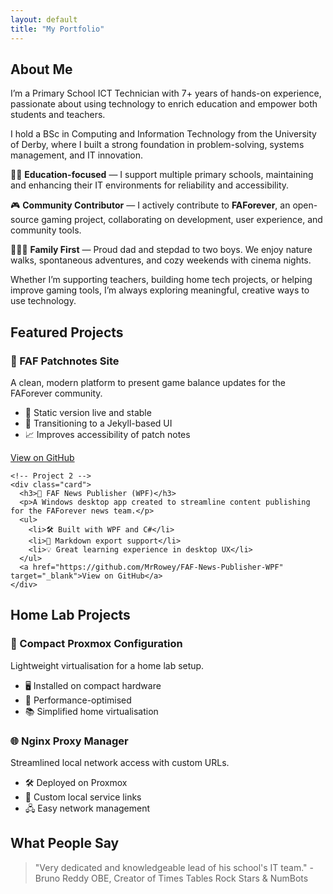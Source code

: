 ```yaml
---
layout: default
title: "My Portfolio"
---
```

<!-- About Me -->
<section class="section about-section fade-up" id="about">
  <div class="container">
    <h2>About Me</h2>
    <p>
      I’m a Primary School ICT Technician with 7+ years of hands-on experience, passionate about using technology to enrich education and empower both students and teachers.
    </p>
    <p>
      I hold a BSc in Computing and Information Technology from the University of Derby, where I built a strong foundation in problem-solving, systems management, and IT innovation.
    </p>
    <p>
      👨‍🏫 <strong>Education-focused</strong> — I support multiple primary schools, maintaining and enhancing their IT environments for reliability and accessibility.
    </p>
    <p>
      🎮 <strong>Community Contributor</strong> — I actively contribute to <strong>FAForever</strong>, an open-source gaming project, collaborating on development, user experience, and community tools.
    </p>
    <p>
      👨‍👩‍👦 <strong>Family First</strong> — Proud dad and stepdad to two boys. We enjoy nature walks, spontaneous adventures, and cozy weekends with cinema nights.
    </p>
    <p>
      Whether I’m supporting teachers, building home tech projects, or helping improve gaming tools, I’m always exploring meaningful, creative ways to use technology.
    </p>
  </div>
</section>

<!-- Featured Projects Section -->
<section class="section">
  <h2>Featured Projects</h2>
  <div class="grid">
    <!-- Project 1 -->
    <div class="card">
      <h3>🎯 FAF Patchnotes Site</h3>
      <p>A clean, modern platform to present game balance updates for the FAForever community.</p>
      <ul>
        <li>🧩 Static version live and stable</li>
        <li>🎨 Transitioning to a Jekyll-based UI</li>
        <li>📈 Improves accessibility of patch notes</li>
      </ul>
      <a href="https://github.com/MrRowey/FAF-Patchnotes-Site" target="_blank">View on GitHub</a>
    </div>

    <!-- Project 2 -->
    <div class="card">
      <h3>📰 FAF News Publisher (WPF)</h3>
      <p>A Windows desktop app created to streamline content publishing for the FAForever news team.</p>
      <ul>
        <li>🛠 Built with WPF and C#</li>
        <li>📝 Markdown export support</li>
        <li>💡 Great learning experience in desktop UX</li>
      </ul>
      <a href="https://github.com/MrRowey/FAF-News-Publisher-WPF" target="_blank">View on GitHub</a>
    </div>
  </div>
</section>

<!-- Home Lab Projects Section -->
<section class="section">
  <h2>Home Lab Projects</h2>
  <div class="grid">
    <!-- Project Cards (abbreviated for clarity) -->
    <div class="card">
      <h3>🔧 Compact Proxmox Configuration</h3>
      <p>Lightweight virtualisation for a home lab setup.</p>
      <ul>
        <li>🖥️ Installed on compact hardware</li>
        <li>🚀 Performance-optimised</li>
        <li>📚 Simplified home virtualisation</li>
      </ul>
    </div>
    <div class="card">
      <h3>🌐 Nginx Proxy Manager</h3>
      <p>Streamlined local network access with custom URLs.</p>
      <ul>
        <li>🛠 Deployed on Proxmox</li>
        <li>🔗 Custom local service links</li>
        <li>🖧 Easy network management</li>
      </ul>
    </div>
    <!-- (Other cards continue in same pattern) -->
  </div>
</section>

<!-- Testimonials -->
<section id="testimonials">
  <h2>What People Say</h2>
  <blockquote>
    <p>"Very dedicated and knowledgeable lead of his school's IT team." - Bruno Reddy OBE, Creator of Times Tables Rock Stars & NumBots</p>
  </blockquote>
</section>
